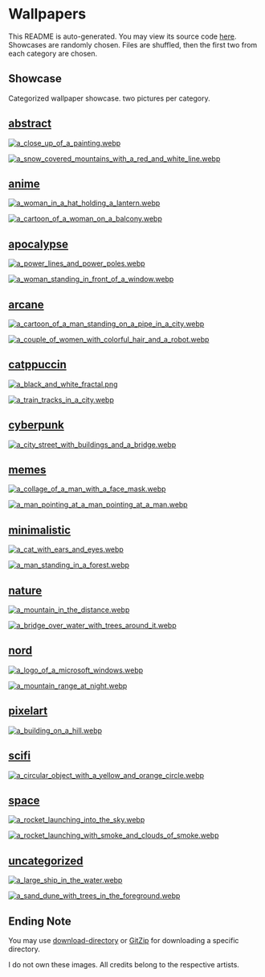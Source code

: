 # Wallpapers
This README is auto-generated. You may view its source code [here](./main.go).  Showcases are randomly chosen. Files
are shuffled, then the first two from each category are chosen.

## Showcase
Categorized wallpaper showcase. two pictures per category.



## [abstract](.././abstract)
  
 [![a_close_up_of_a_painting.webp](.././abstract/a_close_up_of_a_painting.webp)](.././abstract/a_close_up_of_a_painting.webp)
  
 [![a_snow_covered_mountains_with_a_red_and_white_line.webp](.././abstract/a_snow_covered_mountains_with_a_red_and_white_line.webp)](.././abstract/a_snow_covered_mountains_with_a_red_and_white_line.webp)
  

## [anime](.././anime)
  
 [![a_woman_in_a_hat_holding_a_lantern.webp](.././anime/a_woman_in_a_hat_holding_a_lantern.webp)](.././anime/a_woman_in_a_hat_holding_a_lantern.webp)
  
 [![a_cartoon_of_a_woman_on_a_balcony.webp](.././anime/a_cartoon_of_a_woman_on_a_balcony.webp)](.././anime/a_cartoon_of_a_woman_on_a_balcony.webp)
  

## [apocalypse](.././apocalypse)
  
 [![a_power_lines_and_power_poles.webp](.././apocalypse/a_power_lines_and_power_poles.webp)](.././apocalypse/a_power_lines_and_power_poles.webp)
  
 [![a_woman_standing_in_front_of_a_window.webp](.././apocalypse/a_woman_standing_in_front_of_a_window.webp)](.././apocalypse/a_woman_standing_in_front_of_a_window.webp)
  

## [arcane](.././arcane)
  
 [![a_cartoon_of_a_man_standing_on_a_pipe_in_a_city.webp](.././arcane/a_cartoon_of_a_man_standing_on_a_pipe_in_a_city.webp)](.././arcane/a_cartoon_of_a_man_standing_on_a_pipe_in_a_city.webp)
  
 [![a_couple_of_women_with_colorful_hair_and_a_robot.webp](.././arcane/a_couple_of_women_with_colorful_hair_and_a_robot.webp)](.././arcane/a_couple_of_women_with_colorful_hair_and_a_robot.webp)
  

## [catppuccin](.././catppuccin)
  
 [![a_black_and_white_fractal.png](.././catppuccin/a_black_and_white_fractal.png)](.././catppuccin/a_black_and_white_fractal.png)
  
 [![a_train_tracks_in_a_city.webp](.././catppuccin/a_train_tracks_in_a_city.webp)](.././catppuccin/a_train_tracks_in_a_city.webp)
  

## [cyberpunk](.././cyberpunk)
  
 [![a_city_street_with_buildings_and_a_bridge.webp](.././cyberpunk/a_city_street_with_buildings_and_a_bridge.webp)](.././cyberpunk/a_city_street_with_buildings_and_a_bridge.webp)
  

## [memes](.././memes)
  
 [![a_collage_of_a_man_with_a_face_mask.webp](.././memes/a_collage_of_a_man_with_a_face_mask.webp)](.././memes/a_collage_of_a_man_with_a_face_mask.webp)
  
 [![a_man_pointing_at_a_man_pointing_at_a_man.webp](.././memes/a_man_pointing_at_a_man_pointing_at_a_man.webp)](.././memes/a_man_pointing_at_a_man_pointing_at_a_man.webp)
  

## [minimalistic](.././minimalistic)
  
 [![a_cat_with_ears_and_eyes.webp](.././minimalistic/a_cat_with_ears_and_eyes.webp)](.././minimalistic/a_cat_with_ears_and_eyes.webp)
  
 [![a_man_standing_in_a_forest.webp](.././minimalistic/a_man_standing_in_a_forest.webp)](.././minimalistic/a_man_standing_in_a_forest.webp)
  

## [nature](.././nature)
  
 [![a_mountain_in_the_distance.webp](.././nature/a_mountain_in_the_distance.webp)](.././nature/a_mountain_in_the_distance.webp)
  
 [![a_bridge_over_water_with_trees_around_it.webp](.././nature/a_bridge_over_water_with_trees_around_it.webp)](.././nature/a_bridge_over_water_with_trees_around_it.webp)
  

## [nord](.././nord)
  
 [![a_logo_of_a_microsoft_windows.webp](.././nord/a_logo_of_a_microsoft_windows.webp)](.././nord/a_logo_of_a_microsoft_windows.webp)
  
 [![a_mountain_range_at_night.webp](.././nord/a_mountain_range_at_night.webp)](.././nord/a_mountain_range_at_night.webp)
  

## [pixelart](.././pixelart)
  
 [![a_building_on_a_hill.webp](.././pixelart/a_building_on_a_hill.webp)](.././pixelart/a_building_on_a_hill.webp)
  

## [scifi](.././scifi)
  
 [![a_circular_object_with_a_yellow_and_orange_circle.webp](.././scifi/a_circular_object_with_a_yellow_and_orange_circle.webp)](.././scifi/a_circular_object_with_a_yellow_and_orange_circle.webp)
  

## [space](.././space)
  
 [![a_rocket_launching_into_the_sky.webp](.././space/a_rocket_launching_into_the_sky.webp)](.././space/a_rocket_launching_into_the_sky.webp)
  
 [![a_rocket_launching_with_smoke_and_clouds_of_smoke.webp](.././space/a_rocket_launching_with_smoke_and_clouds_of_smoke.webp)](.././space/a_rocket_launching_with_smoke_and_clouds_of_smoke.webp)
  

## [uncategorized](.././uncategorized)
  
 [![a_large_ship_in_the_water.webp](.././uncategorized/a_large_ship_in_the_water.webp)](.././uncategorized/a_large_ship_in_the_water.webp)
  
 [![a_sand_dune_with_trees_in_the_foreground.webp](.././uncategorized/a_sand_dune_with_trees_in_the_foreground.webp)](.././uncategorized/a_sand_dune_with_trees_in_the_foreground.webp)
  




## Ending Note
You may use [download-directory](https://download-directory.github.io/) or [GitZip](https://gitzip.org/) for downloading
 a specific directory.

I do not own these images. All credits belong to the respective artists.
